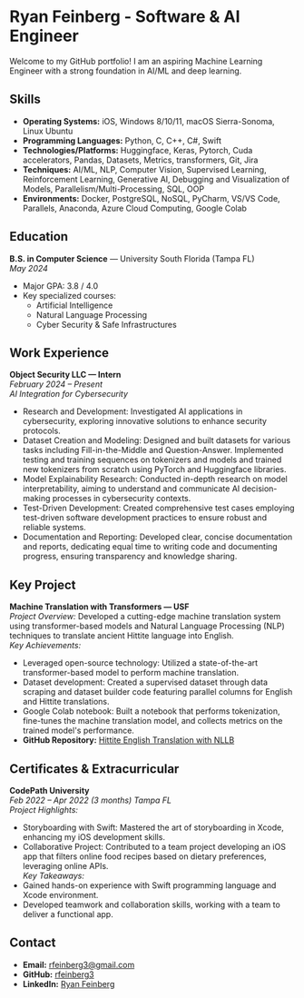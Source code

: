 # Ryan Feinberg - Software & AI Engineer

Welcome to my GitHub portfolio! I am an aspiring Machine Learning Engineer with a strong foundation in AI/ML and deep learning.

## Skills

- **Operating Systems:** iOS, Windows 8/10/11, macOS Sierra-Sonoma, Linux Ubuntu
- **Programming Languages:** Python, C, C++, C#, Swift
- **Technologies/Platforms:** Huggingface, Keras, Pytorch, Cuda accelerators, Pandas, Datasets, Metrics, transformers, Git, Jira
- **Techniques:** AI/ML, NLP, Computer Vision, Supervised Learning, Reinforcement Learning, Generative AI, Debugging and Visualization of Models, Parallelism/Multi-Processing, SQL, OOP
- **Environments:** Docker, PostgreSQL, NoSQL, PyCharm, VS/VS Code, Parallels, Anaconda, Azure Cloud Computing, Google Colab

## Education

**B.S. in Computer Science** — University South Florida (Tampa FL)  
*May 2024*  
- Major GPA: 3.8 / 4.0
- Key specialized courses: 
  - Artificial Intelligence
  - Natural Language Processing
  - Cyber Security & Safe Infrastructures

## Work Experience

**Object Security LLC — Intern**  
*February 2024 – Present*  
*AI Integration for Cybersecurity*  
- Research and Development: Investigated AI applications in cybersecurity, exploring innovative solutions to enhance security protocols.
- Dataset Creation and Modeling: Designed and built datasets for various tasks including Fill-in-the-Middle and Question-Answer. Implemented testing and training sequences on tokenizers and models and trained new tokenizers from scratch using PyTorch and Huggingface libraries.
- Model Explainability Research: Conducted in-depth research on model interpretability, aiming to understand and communicate AI decision-making processes in cybersecurity contexts.
- Test-Driven Development: Created comprehensive test cases employing test-driven software development practices to ensure robust and reliable systems.
- Documentation and Reporting: Developed clear, concise documentation and reports, dedicating equal time to writing code and documenting progress, ensuring transparency and knowledge sharing.

## Key Project

**Machine Translation with Transformers — USF**  
*Project Overview:* Developed a cutting-edge machine translation system using transformer-based models and Natural Language Processing (NLP) techniques to translate ancient Hittite language into English.  
*Key Achievements:*
- Leveraged open-source technology: Utilized a state-of-the-art transformer-based model to perform machine translation.
- Dataset development: Created a supervised dataset through data scraping and dataset builder code featuring parallel columns for English and Hittite translations.
- Google Colab notebook: Built a notebook that performs tokenization, fine-tunes the machine translation model, and collects metrics on the trained model's performance.
- **GitHub Repository:** [Hittite English Translation with NLLB](https://github.com/rfeinberg3/Hittite_English_Translation_w-NLLB)

## Certificates & Extracurricular

**CodePath University**  
*Feb 2022 – Apr 2022 (3 months) Tampa FL*  
*Project Highlights:*
- Storyboarding with Swift: Mastered the art of storyboarding in Xcode, enhancing my iOS development skills.
- Collaborative Project: Contributed to a team project developing an iOS app that filters online food recipes based on dietary preferences, leveraging online APIs.  
*Key Takeaways:*
- Gained hands-on experience with Swift programming language and Xcode environment.
- Developed teamwork and collaboration skills, working with a team to deliver a functional app.

## Contact

- **Email:** [rfeinberg3@gmail.com](mailto:rfeinberg3@gmail.com)
- **GitHub:** [rfeinberg3](https://github.com/rfeinberg3)
- **LinkedIn:** [Ryan Feinberg](https://www.linkedin.com/in/rfeinberg3/)
